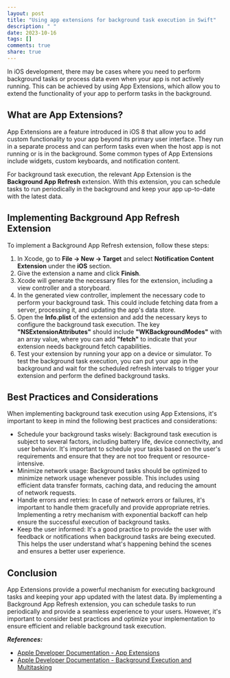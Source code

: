 ```yaml
---
layout: post
title: "Using app extensions for background task execution in Swift"
description: " "
date: 2023-10-16
tags: []
comments: true
share: true
---
```


In iOS development, there may be cases where you need to perform background tasks or process data even when your app is not actively running. This can be achieved by using App Extensions, which allow you to extend the functionality of your app to perform tasks in the background.

## What are App Extensions?

App Extensions are a feature introduced in iOS 8 that allow you to add custom functionality to your app beyond its primary user interface. They run in a separate process and can perform tasks even when the host app is not running or is in the background. Some common types of App Extensions include widgets, custom keyboards, and notification content.

For background task execution, the relevant App Extension is the **Background App Refresh** extension. With this extension, you can schedule tasks to run periodically in the background and keep your app up-to-date with the latest data.

## Implementing Background App Refresh Extension

To implement a Background App Refresh extension, follow these steps:

1. In Xcode, go to **File -> New -> Target** and select **Notification Content Extension** under the **iOS** section.
2. Give the extension a name and click **Finish**.
3. Xcode will generate the necessary files for the extension, including a view controller and a storyboard.
4. In the generated view controller, implement the necessary code to perform your background task. This could include fetching data from a server, processing it, and updating the app's data store.
5. Open the **Info.plist** of the extension and add the necessary keys to configure the background task execution. The key **"NSExtensionAttributes"** should include **"WKBackgroundModes"** with an array value, where you can add **"fetch"** to indicate that your extension needs background fetch capabilities.
6. Test your extension by running your app on a device or simulator. To test the background task execution, you can put your app in the background and wait for the scheduled refresh intervals to trigger your extension and perform the defined background tasks.

## Best Practices and Considerations

When implementing background task execution using App Extensions, it's important to keep in mind the following best practices and considerations:

- Schedule your background tasks wisely: Background task execution is subject to several factors, including battery life, device connectivity, and user behavior. It's important to schedule your tasks based on the user's requirements and ensure that they are not too frequent or resource-intensive.
- Minimize network usage: Background tasks should be optimized to minimize network usage whenever possible. This includes using efficient data transfer formats, caching data, and reducing the amount of network requests.
- Handle errors and retries: In case of network errors or failures, it's important to handle them gracefully and provide appropriate retries. Implementing a retry mechanism with exponential backoff can help ensure the successful execution of background tasks.
- Keep the user informed: It's a good practice to provide the user with feedback or notifications when background tasks are being executed. This helps the user understand what's happening behind the scenes and ensures a better user experience.

## Conclusion

App Extensions provide a powerful mechanism for executing background tasks and keeping your app updated with the latest data. By implementing a Background App Refresh extension, you can schedule tasks to run periodically and provide a seamless experience to your users. However, it's important to consider best practices and optimize your implementation to ensure efficient and reliable background task execution.

***References:***

- [Apple Developer Documentation - App Extensions](https://developer.apple.com/documentation/xcode/creating_an_app_extension)
- [Apple Developer Documentation - Background Execution and Multitasking](https://developer.apple.com/documentation/backgroundtasks)